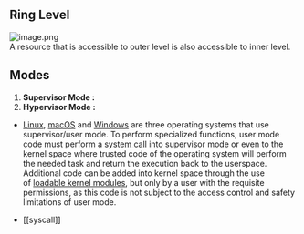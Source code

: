 ## Ring Level
![image.png](https://img.ynchen.me/2023/04/cdee482779bb6f60f552e50d12cb282d.webp)  
A resource that is accessible to outer level is also accessible to inner level.

## Modes
1. **Supervisor Mode :** 
2. **Hypervisor Mode :** 
- [Linux](https://en.wikipedia.org/wiki/Linux_kernel "Linux kernel"), [macOS](https://en.wikipedia.org/wiki/MacOS "MacOS") and [Windows](https://en.wikipedia.org/wiki/Microsoft_Windows "Microsoft Windows") are three operating systems that use supervisor/user mode. To perform specialized functions, user mode code must perform a [system call](https://en.wikipedia.org/wiki/System_call "System call") into supervisor mode or even to the kernel space where trusted code of the operating system will perform the needed task and return the execution back to the userspace. Additional code can be added into kernel space through the use of [loadable kernel modules](https://en.wikipedia.org/wiki/Loadable_kernel_module), but only by a user with the requisite permissions, as this code is not subject to the access control and safety limitations of user mode.


- [[syscall]]